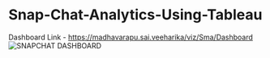 # Snap-Chat-Analytics-Using-Tableau
Dashboard Link -  https://madhavarapu.sai.veeharika/viz/Sma/Dashboard
![SNAPCHAT DASHBOARD](https://github.com/user-attachments/assets/9d4a7536-5ec5-4f9b-a719-69ea2120a900)
